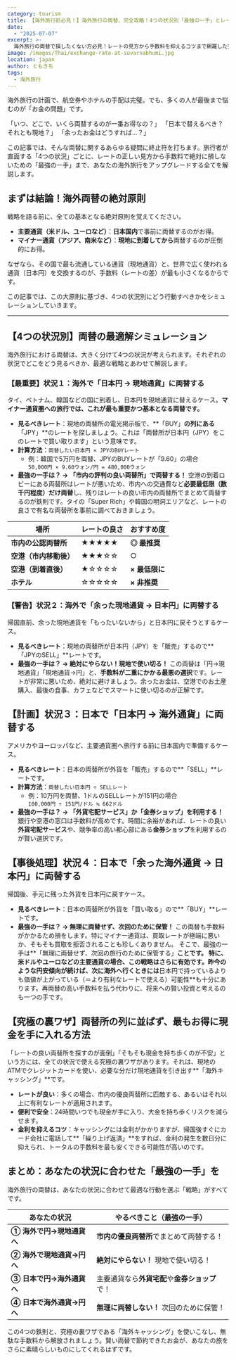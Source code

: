 ```yaml
---
category: tourism
title: 【海外旅行前必見！】海外旅行の両替、完全攻略！4つの状況別「最強の一手」とレートの見方
date:
  - "2025-07-07"
excerpt: >-
  海外旅行の両替で損したくない方必見！レートの見方から手数料を抑えるコツまで網羅した完全ガイド。現地での両替は空港と市内どちらがお得か、場所別にレートを徹底比較します。余ったドルやユーロはどうする？アジアなどのマイナー通貨は？旅行者が直面する4つの状況別に最強の一手を伝授。究極の裏ワザ、海外キャッシング術も公開します。
image: /images/Thai/exchange-rate-at-suvarnabhumi.jpg
location: japan
author: ともきち
tags:
  - 海外旅行
---
```


海外旅行の計画で、航空券やホテルの手配は完璧。でも、多くの人が最後まで悩むのが「お金の問題」です。

「いつ、どこで、いくら両替するのが一番お得なの？」
「日本で替えるべき？それとも現地？」
「余ったお金はどうすれば…？」

この記事では、そんな両替に関するあらゆる疑問に終止符を打ちます。旅行者が直面する「4つの状況」ごとに、レートの正しい見方から手数料で絶対に損しないための「最強の一手」まで、あなたの海外旅行をアップグレードする全てを解説します。

## まずは結論！海外両替の絶対原則

戦略を語る前に、全ての基本となる絶対原則を覚えてください。

- **主要通貨（米ドル、ユーロなど）**：**日本国内**で事前に両替するのがお得。
- **マイナー通貨（アジア、南米など）**：**現地に到着してから**両替するのが圧倒的にお得。

なぜなら、その国で最も流通している通貨（現地通貨）と、世界で広く使われる通貨（日本円）を交換するのが、手数料（レートの差）が最も小さくなるからです。

この記事では、この大原則に基づき、4つの状況別にどう行動すべきかをシミュレーションしていきます。

---

## 【4つの状況別】両替の最適解シミュレーション

海外旅行における両替は、大きく分けて4つの状況が考えられます。それぞれの状況でどこをどう見るべきか、最適な戦略とあわせて解説します。

### 【最重要】状況１：海外で「日本円 → 現地通貨」に両替する

タイ、ベトナム、韓国などの国に到着し、日本円を現地通貨に替えるケース。**マイナー通貨圏への旅行では、これが最も重要かつ基本となる両替です。**

- **見るべきレート**：現地の両替所の電光掲示板で、**「BUY」**の列にある**「JPY」**のレートを探しましょう。これは「両替所が日本円（JPY）をこのレートで買い取ります」という意味です。
- **計算方法**：`両替したい日本円 × JPYのBUYレート`
  - 例：韓国で5万円を両替、JPYのBUYレートが「9.60」の場合  
    `50,000円 × 9.60ウォン/円 = 480,000ウォン`
- **最強の一手は？ → 「市内の評判の良い両替所」で両替する！**
  空港の到着ロビーにある両替所はレートが悪いため、市内への交通費など**必要最低限（数千円程度）だけ両替**し、残りはレートの良い市内の両替所でまとめて両替するのが鉄則です。タイの「Super Rich」や韓国の明洞エリアなど、レートの良さで有名な両替所を事前に調べておきましょう。

| 場所                   | レートの良さ | おすすめ度     |
| ---------------------- | ------------ | -------------- |
| **市内の公認両替所**   | ★★★★★        | **◎ 最推奨**   |
| **空港（市内移動後）** | ★★★☆☆        | ○              |
| **空港（到着直後）**   | ★☆☆☆☆        | **× 最低限に** |
| **ホテル**             | ☆☆☆☆☆        | **× 非推奨**   |

### 【警告】状況２：海外で「余った現地通貨 → 日本円」に両替する

帰国直前、余った現地通貨を「もったいないから」と日本円に戻そうとするケース。

- **見るべきレート**：現地の両替所が日本円（JPY）を「販売」するので**「JPYのSELL」**レートです。
- **最強の一手は？ → 絶対にやらない！現地で使い切る！**
  この両替は「円→現地通貨」「現地通貨→円」と、**手数料が二重にかかる最悪の選択**です。レートが非常に悪いため、絶対に避けましょう。余ったお金は、空港でのお土産購入、最後の食事、カフェなどでスマートに使い切るのが正解です。

## 【計画】状況３：日本で「日本円 → 海外通貨」に両替する

アメリカやヨーロッパなど、主要通貨圏へ旅行する前に日本国内で準備するケース。

- **見るべきレート**：日本の両替所が外貨を「販売」するので**「SELL」**レートです。
- **計算方法**：`両替したい日本円 ÷ SELLレート`
  - 例：10万円を両替、1ドルのSELLレートが151円の場合  
    `100,000円 ÷ 151円/ドル ≒ 662ドル`
- **最強の一手は？ → 「外貨宅配サービス」か「金券ショップ」を利用する！**
  銀行や空港の窓口は手数料が高めです。時間に余裕があれば、レートの良い**外貨宅配サービス**や、競争率の高い都心部にある**金券ショップ**を利用するのが賢い選択です。

## 【事後処理】状況４：日本で「余った海外通貨 → 日本円」に両替する

帰国後、手元に残った外貨を日本円に戻すケース。

- **見るべきレート**：日本の両替所が外貨を「買い取る」ので**「BUY」**レートです。
- **最強の一手は？ → 無理に両替せず、次回のために保管！**
  この両替も手数料がかかるため損をします。特にマイナー通貨は、買取レートが極端に悪いか、そもそも買取を拒否されることも珍しくありません。
  そこで、最強の一手は**「無理に両替せず、次回の旅行のために保管する」**ことです。
  特に、米ドルやユーロなどの主要通貨の場合、この戦略はさらに有効です。昨今のような円安傾向が続けば、次に海外へ行くときには**日本円で持っているよりも価値が上がっている（＝より有利なレートで使える）可能性**も十分にあります。再両替の高い手数料を払う代わりに、将来への賢い投資と考えるのも一つの手です。

## 【究極の裏ワザ】両替所の列に並ばず、最もお得に現金を手に入れる方法

「レートの良い両替所を探すのが面倒」「そもそも現金を持ち歩くのが不安」という方には、全ての状況で使える究極の裏ワザがあります。それは、現地のATMでクレジットカードを使い、必要な分だけ現地通貨を引き出す**「海外キャッシング」**です。

- **レートが良い**：多くの場合、市内の優良両替所に匹敵する、あるいはそれ以上に有利なレートが適用されます。
- **便利で安全**：24時間いつでも現金が手に入り、大金を持ち歩くリスクを減らせます。
- **金利を抑えるコツ**：キャッシングには金利がかかりますが、帰国後すぐにカード会社に電話して**「繰り上げ返済」**をすれば、金利の発生を数日分に抑えられ、トータルの手数料を最も安くできる可能性が高いのです。

## まとめ：あなたの状況に合わせた「最強の一手」を

海外旅行の両替は、あなたの状況に合わせて最適な行動を選ぶ「戦略」がすべてです。

| あなたの状況              | やるべきこと（最強の一手）                     |
| ------------------------- | ---------------------------------------------- |
| **① 海外で円→現地通貨へ** | **市内の優良両替所**でまとめて両替する！       |
| **② 海外で現地通貨→円へ** | **絶対にやらない！** 現地で使い切る！          |
| **③ 日本で円→海外通貨へ** | 主要通貨なら**外貨宅配**や**金券ショップ**で！ |
| **④ 日本で海外通貨→円へ** | **無理に両替しない！** 次回のために保管！      |

この4つの鉄則と、究極の裏ワザである「海外キャッシング」を使いこなし、無駄な手数料から解放されましょう。賢い両替で節約できたお金が、あなたの旅をさらに素晴らしいものにしてくれるはずです。
